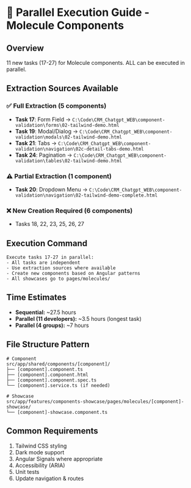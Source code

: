 # 🚀 Parallel Execution Guide - Molecule Components

## Overview
11 new tasks (17-27) for Molecule components. ALL can be executed in parallel.

## Extraction Sources Available

### ✅ Full Extraction (5 components)
- **Task 17**: Form Field → `C:\Code\CRM_Chatgpt_WEB\component-validation\forms\02-tailwind-demo.html`
- **Task 19**: Modal/Dialog → `C:\Code\CRM_Chatgpt_WEB\component-validation\modals\02-tailwind-demo.html`
- **Task 21**: Tabs → `C:\Code\CRM_Chatgpt_WEB\component-validation\navigation\02c-detail-tabs-demo.html`
- **Task 24**: Pagination → `C:\Code\CRM_Chatgpt_WEB\component-validation\tables\02-tailwind-demo.html`

### ⚠️ Partial Extraction (1 component)
- **Task 20**: Dropdown Menu → `C:\Code\CRM_Chatgpt_WEB\component-validation\navigation\02-tailwind-demo-complete.html`

### ❌ New Creation Required (6 components)
- Tasks 18, 22, 23, 25, 26, 27

## Execution Command
```
Execute tasks 17-27 in parallel:
- All tasks are independent
- Use extraction sources where available
- Create new components based on Angular patterns
- All showcases go to pages/molecules/
```

## Time Estimates
- **Sequential:** ~27.5 hours
- **Parallel (11 developers):** ~3.5 hours (longest task)
- **Parallel (4 groups):** ~7 hours

## File Structure Pattern
```
# Component
src/app/shared/components/[component]/
├── [component].component.ts
├── [component].component.html
├── [component].component.spec.ts
└── [component].service.ts (if needed)

# Showcase
src/app/features/components-showcase/pages/molecules/[component]-showcase/
└── [component]-showcase.component.ts
```

## Common Requirements
1. Tailwind CSS styling
2. Dark mode support
3. Angular Signals where appropriate
4. Accessibility (ARIA)
5. Unit tests
6. Update navigation & routes
